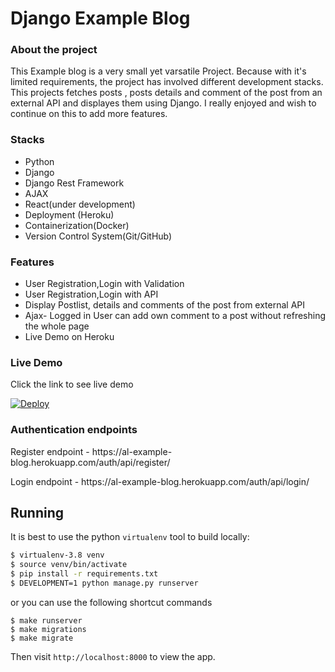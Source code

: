# Django Example Blog 

### About the project
This Example blog is a very small yet varsatile Project.
Because with it's limited requirements, the project has involved different development stacks. 
This projects fetches posts , posts details and comment of the post from an external API and displayes them using Django.
I really enjoyed and wish to continue on this to add more features.


### Stacks

  - Python
  - Django
  - Django Rest Framework
  - AJAX
  - React(under development)
  - Deployment (Heroku)
  - Containerization(Docker)
  - Version Control System(Git/GitHub)

### Features
 - User Registration,Login  with Validation
 - User Registration,Login  with API
 - Display Postlist, details and comments of the post from external API
 - Ajax- Logged in User can add own comment to a post without refreshing the whole page
 - Live Demo on Heroku
 



### Live Demo
Click the link to see live demo

[![Deploy](https://www.herokucdn.com/deploy/button.png)](https://al-example-blog.herokuapp.com/)

### Authentication endpoints
<p> Register endpoint - https://al-example-blog.herokuapp.com/auth/api/register/ </p>
<p>  Login endpoint - https://al-example-blog.herokuapp.com/auth/api/login/ </p>

## Running

It is best to use the python `virtualenv` tool to build locally:

```sh
$ virtualenv-3.8 venv
$ source venv/bin/activate
$ pip install -r requirements.txt
$ DEVELOPMENT=1 python manage.py runserver
```
or you can use the following shortcut commands 
```
$ make runserver
$ make migrations
$ make migrate

```

Then visit `http://localhost:8000` to view the app.
